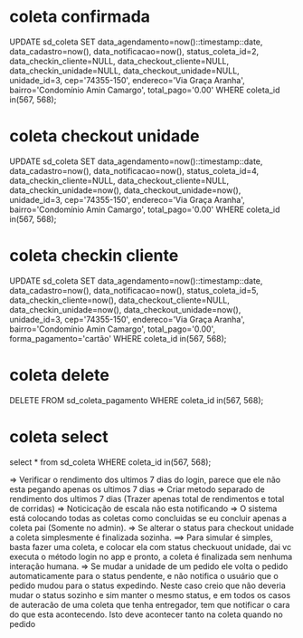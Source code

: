 # coleta confirmada
UPDATE sd_coleta SET
data_agendamento=now()::timestamp::date,
data_cadastro=now(),
data_notificacao=now(),
status_coleta_id=2,
data_checkin_cliente=NULL,
data_checkout_cliente=NULL,
data_checkin_unidade=NULL,
data_checkout_unidade=NULL,
unidade_id=3,
cep='74355-150',
endereco='Via Graça Aranha',
bairro='Condomínio Amin Camargo',
total_pago='0.00'
WHERE
coleta_id in(567, 568);

# coleta checkout unidade
UPDATE sd_coleta SET
data_agendamento=now()::timestamp::date,
data_cadastro=now(),
data_notificacao=now(),
status_coleta_id=4,
data_checkin_cliente=NULL,
data_checkout_cliente=NULL,
data_checkin_unidade=now(),
data_checkout_unidade=now(),
unidade_id=3,
cep='74355-150',
endereco='Via Graça Aranha',
bairro='Condomínio Amin Camargo',
total_pago='0.00'
WHERE
coleta_id in(567, 568);

# coleta checkin cliente
UPDATE sd_coleta SET
data_agendamento=now()::timestamp::date,
data_cadastro=now(),
data_notificacao=now(),
status_coleta_id=5,
data_checkin_cliente=now(),
data_checkout_cliente=NULL,
data_checkin_unidade=now(),
data_checkout_unidade=now(),
unidade_id=3,
cep='74355-150',
endereco='Via Graça Aranha',
bairro='Condomínio Amin Camargo',
total_pago='0.00',
forma_pagamento='cartão'
WHERE
coleta_id in(567, 568);

# coleta delete
DELETE FROM sd_coleta_pagamento WHERE coleta_id in(567, 568);

# coleta select
select * from sd_coleta WHERE coleta_id in(567, 568);

=> Verificar o rendimento dos ultimos 7 dias do login, parece que ele não esta pegando apenas os ultimos 7 dias
=> Criar metodo separado de rendimento dos ultimos 7 dias (Trazer apenas total de rendimentos e total de corridas)
=> Noticicação de escala não esta notificando
=> O sistema está colocando todas as coletas como concluidas se eu concluir apenas a coleta pai (Somente no admin).
=> Se alterar o status para checkout unidade a coleta simplesmente é finalizada sozinha.
==> Para simular é simples, basta fazer uma coleta, e colocar ela com status checkuout unidade, dai vc executa o método login no app e pronto, a coleta é finalizada sem nenhuma interação humana.
=> Se mudar a unidade de um pedido ele volta o pedido automaticamente para o status pendente, e não notifica o usuário que o pedido mudou para o status expedindo. Neste caso creio que não deveria mudar o status sozinho e sim manter o mesmo status, e em todos os casos de auteracão de uma coleta que tenha entregador, tem que notificar o cara do que esta acontecendo. Isto deve acontecer tanto na coleta quando no pedido